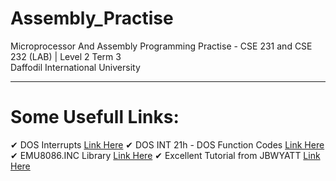 # Assembly_Practise
Microprocessor And Assembly Programming Practise - CSE 231 and CSE 232 (LAB) | Level 2 Term 3
</br> Daffodil International University 

<hr> 

# Some Usefull Links:

✔ DOS Interrupts [Link Here](https://www.csc.depauw.edu/~bhoward/asmtut/asmtut12.html)
✔ DOS INT 21h - DOS Function Codes [Link Here](http://spike.scu.edu.au/~barry/interrupts.html)
✔ EMU8086.INC Library [Link Here](https://jbwyatt.com/253/emu/asm_tutorial_05.html)
✔ Excellent Tutorial from JBWYATT [Link Here](https://jbwyatt.com/253/emu/)

